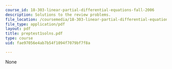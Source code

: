 ```yaml
---
course_id: 18-303-linear-partial-differential-equations-fall-2006
description: Solutions to the review problems.
file_location: /coursemedia/18-303-linear-partial-differential-equations-fall-2006/fae97056e4ab7b54f1094f7079bf7f8a_preptest1solns.pdf
file_type: application/pdf
layout: pdf
title: preptest1solns.pdf
type: course
uid: fae97056e4ab7b54f1094f7079bf7f8a

---
```

None